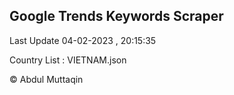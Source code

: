 

## Google Trends Keywords Scraper 
 
Last Update 04-02-2023 , 20:15:35

Country List :
VIETNAM.json



© Abdul Muttaqin 
